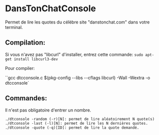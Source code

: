 # DansTonChatConsole
Permet de lire les quotes du célèbre site "danstonchat.com" dans votre terminal.

Compilation:
------------
Si vous n'avez pas "libcurl" d'installer, entrez cette commande: ``sudo apt-get install libcurl3-dev``

Pour compiler:

``gcc dtcconsole.c $(pkg-config --libs --cflags libcurl) -Wall -Wextra -o dtcconsole`

Commandes:
----------

Il n'est pas obligatoire d'entrer un nombre.

    ./dtconsole -random (-r)[N]: permet de lire aléatoirement N quote(s)
    ./dtconsole -last (-l)[N]: permet de lire les N dernières quotes.
    ./dtconsole -quote (-q)[ID]: permet de lire la quote demandé.
